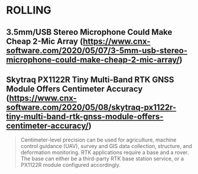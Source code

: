 ROLLING
===

3.5mm/USB Stereo Microphone Could Make Cheap 2-Mic Array (https://www.cnx-software.com/2020/05/07/3-5mm-usb-stereo-microphone-could-make-cheap-2-mic-array/)
----

Skytraq PX1122R Tiny Multi-Band RTK GNSS Module Offers Centimeter Accuracy (https://www.cnx-software.com/2020/05/08/skytraq-px1122r-tiny-multi-band-rtk-gnss-module-offers-centimeter-accuracy/)
----

> Centimeter-level precision can be used for agriculture, machine control guidance (UAV), survey and GIS data collection, structure, and deformation monitoring. RTK applications require a base and a rover. The base can either be a third-party RTK base station service, or a PX1122R module configured accordingly.
